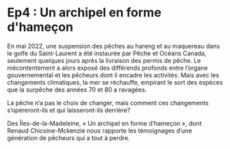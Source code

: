 # Ep4 : Un archipel en forme d'hameçon

En mai 2022, une suspension des pêches au hareng et au maquereau dans le golfe du Saint-Laurent a été instaurée par Pêche et Océans Canada, seulement quelques jours après la livraison des permis de pêche. Le mécontentement a alors exposé des différends profonds entre l’organe gouvernemental et les pêcheurs dont il encadre les activités. Mais avec les changements climatiques, la mer se réchauffe, empirant le sort des espèces que la surpêche des années 70 et 80 a ravagées.

La pêche n’a pas le choix de changer, mais comment ces changements s’opéreront-ils et qui laisseront-ils derrière?

Des Îles-de-la-Madeleine, « Un archipel en forme d’hameçon », dont Renaud Chicoine-Mckenzie nous rapporte les témoignages d’une génération de pêcheurs qui a tout à perdre.
